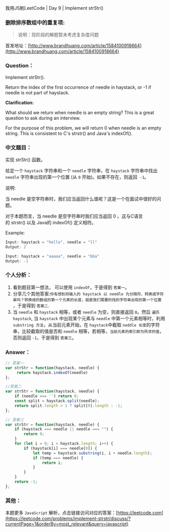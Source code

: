 我用JS刷LeetCode | Day 9 |  Implement strStr()
### 删除排序数组中的重复项:

> 说明：现阶段的解题暂未考虑复杂度问题

首发地址：[http://www.brandhuang.com/article/1584100918664](http://www.brandhuang.com/article/1584100918664)

### Question：
Implement strStr().

Return the index of the first occurrence of needle in haystack, or -1 if needle is not part of haystack.

**Clarification:**

What should we return when needle is an empty string? This is a great question to ask during an interview.

For the purpose of this problem, we will return 0 when needle is an empty string. This is consistent to C's strstr() and Java's indexOf().

### 中文题目：

实现 strStr() 函数。

给定一个 `haystack` 字符串和一个 `needle` 字符串，在 `haystack` 字符串中找出 `needle` 字符串出现的第一个位置 (从 `0` 开始)。如果不存在，则返回  `-1`。

说明:

当 needle 是空字符串时，我们应当返回什么值呢？这是一个在面试中很好的问题。

对于本题而言，当 needle 是空字符串时我们应当返回 0 。这与C语言的 strstr() 以及 Java的 indexOf() 定义相符。

Example:

```javascript
Input: haystack = "hello", needle = "ll"
Output: 2

Input: haystack = "aaaaa", needle = "bba"
Output: -1
```

### 个人分析：
1. 看到题目第一想法， 可以使用 `indexOf`，于是得到 `答案一`。
2. 分享几个其他答案:`你有想到将输入的 haystack 以 needle 为分隔符，转换成字符串吗？转换成的数组的第一个元素的长度，就是我们需要的找的字符串出现的第一个位置 `，于是得到 `答案二`.
3. 当 `needle` 和 `haystack` 相等，或者 `needle` 为空，则直接返回 `0`。然后 `遍历 haystack`, 当 `haystack` 中出现某个元素与 `needle` 中第一个元素相等时，利用 `substring 方法`，从当前元素开始，在 `haystack`中截取 `neddle 长度`的字符串，比较截取的值是否和 `needle` 相等，若相等，`当前元素的索引即为所求的值`，否则返回 `-1`，于是得到 `答案三`。  



### Answer：

```js
// 答案一
var strStr = function(haystack, needle) {
     return haystack.indexOf(needle)
};

//答案二
var strStr = function(haystack, needle) {
    if (needle === '') return 0;
    const split = haystack.split(needle);
    return split.length > 1 ? split[0].length : -1;
};

// 答案三
var strStr = function(haystack, needle) {
    if (haystack === needle || needle === "") {
        return 0;
    }
    for (let i = 0; i < haystack.length; i++) {
        if (haystack[i] === needle[0]) {
            let temp = haystack.substring(i, i + needle.length);
            if (temp === needle) {
                return i;
            }
        }
    }
    return -1;
};
```



### 其他：

本题更多 `JavaScript` 解析，点击链接访问对应的答案：[https://leetcode.com](https://leetcode.com/problems/implement-strstr/discuss/?currentPage=1&orderBy=most_relevant&query=javascript)


